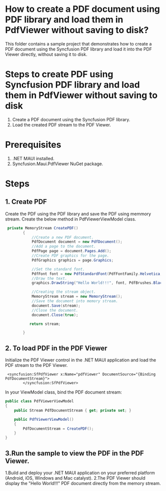 # How to create a PDF document using PDF library and load them in PdfViewer without saving to disk?

This folder contains a sample project that demonstrates how to create a PDF document using the Syncfusion PDF library and load it into the PDF Viewer directly, without saving it to disk. 

# Steps to create PDF using Syncfusion PDF library and load them in PdfViewer without saving to disk
1. Create a PDF document using the Syncfusion PDF library.
2. Load the created PDF stream to the PDF Viewer.

# Prerequisites
1. .NET MAUI installed.
2. Syncfusion.Maui.PdfViewer NuGet package.

# Steps
## 1. Create PDF
Create the PDF using the PDF library and save the PDF using memmory stream. Create the below method in PdfViewerViewModel class.

```csharp
 private MemoryStream CreatePDF()
        {
            //Create a new PDF document.
            PdfDocument document = new PdfDocument();
            //Add a page to the document.
            PdfPage page = document.Pages.Add();
            //Create PDF graphics for the page.
            PdfGraphics graphics = page.Graphics;

            //Set the standard font.
            PdfFont font = new PdfStandardFont(PdfFontFamily.Helvetica, 20);
            //Draw the text.
            graphics.DrawString("Hello World!!!", font, PdfBrushes.Black, new Syncfusion.Drawing.PointF(0, 0));

            //Creating the stream object.
            MemoryStream stream = new MemoryStream();
            //Save the document into memory stream.
            document.Save(stream);
            //Close the document.
            document.Close(true);

           return stream;

        }
```
## 2. To load PDF in the PDF Viewer
Initialize the PDF Viewer control in the .NET MAUI application and load the PDF stream to the PDF Viewer.

```xaml
 <syncfusion:SfPdfViewer x:Name="pdfViewer" DocumentSource="{Binding PdfDocumentStream}">
        </syncfusion:SfPdfViewer>
``` 

In your ViewModel class, bind the PDF document stream: 
```csharp
public class PdfViewerViewModel
{
    public Stream PdfDocumentStream { get; private set; }

    public PdfViewerViewModel()
    {
        PdfDocumentStream = CreatePDF();
    }
}
``` 
## 3.Run the sample to view the PDF in the PDF Viewer.
1.Build and deploy your .NET MAUI application on your preferred platform (Android, iOS, Windows and Mac catalyst).
2.The PDF Viewer should display the "Hello World!!!" PDF document directly from the memory stream.